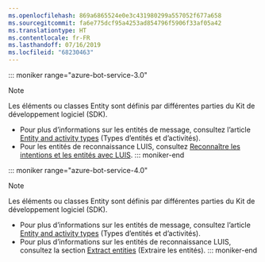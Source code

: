 ```yaml
---
ms.openlocfilehash: 869a6865524e0e3c431980299a557052f677a658
ms.sourcegitcommit: fa6e775dcf95a4253ad854796f5906f33af05a42
ms.translationtype: HT
ms.contentlocale: fr-FR
ms.lasthandoff: 07/16/2019
ms.locfileid: "68230463"
---
```

::: moniker range="azure-bot-service-3.0"
> [!NOTE]
> Les éléments ou classes Entity sont définis par différentes parties du Kit de développement logiciel (SDK).
> - Pour plus d’informations sur les entités de message, consultez l’article [Entity and activity types](https://docs.microsoft.com/azure/bot-service/bot-service-activities-entities?view=azure-bot-service-4.0) (Types d’entités et d’activités).
> - Pour les entités de reconnaissance LUIS, consultez [Reconnaître les intentions et les entités avec LUIS](../nodejs/bot-builder-nodejs-recognize-intent-luis.md).
::: moniker-end

::: moniker range="azure-bot-service-4.0"
> [!NOTE]
> Les éléments ou classes Entity sont définis par différentes parties du Kit de développement logiciel (SDK).
> - Pour plus d’informations sur les entités de message, consultez l’article [Entity and activity types](https://docs.microsoft.com/azure/bot-service/bot-service-activities-entities?view=azure-bot-service-4.0) (Types d’entités et d’activités).
> - Pour plus d’informations sur les entités de reconnaissance LUIS, consultez la section [Extract entities](../v4sdk/bot-builder-howto-v4-luis.md) (Extraire les entités).
::: moniker-end
